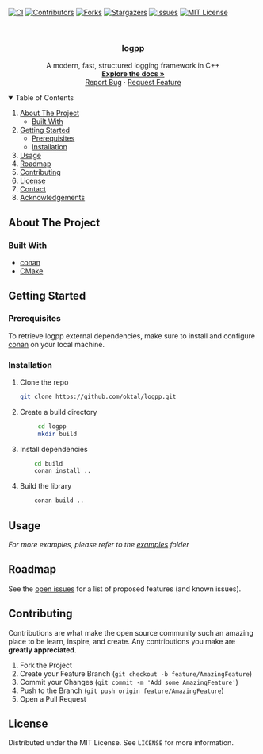[![CI][ci-shield]][ci-url]
[![Contributors][contributors-shield]][contributors-url]
[![Forks][forks-shield]][forks-url]
[![Stargazers][stars-shield]][stars-url]
[![Issues][issues-shield]][issues-url]
[![MIT License][license-shield]][license-url]


<br />
<p align="center">
  <h3 align="center">logpp</h3>

  <p align="center">
    A modern, fast, structured logging framework in C++
    <br />
    <a href="https://github.com/oktal/logpp"><strong>Explore the docs »</strong></a>
    <br />
    <a href="https://github.com/oktal/logpp/issues">Report Bug</a>
    ·
    <a href="https://github.com/oktal/logpp/issues">Request Feature</a>
  </p>
</p>



<details open="open">
  <summary>Table of Contents</summary>
  <ol>
    <li>
      <a href="#about-the-project">About The Project</a>
      <ul>
        <li><a href="#built-with">Built With</a></li>
      </ul>
    </li>
    <li>
      <a href="#getting-started">Getting Started</a>
      <ul>
        <li><a href="#prerequisites">Prerequisites</a></li>
        <li><a href="#installation">Installation</a></li>
      </ul>
    </li>
    <li><a href="#usage">Usage</a></li>
    <li><a href="#roadmap">Roadmap</a></li>
    <li><a href="#contributing">Contributing</a></li>
    <li><a href="#license">License</a></li>
    <li><a href="#contact">Contact</a></li>
    <li><a href="#acknowledgements">Acknowledgements</a></li>
  </ol>
</details>


## About The Project


### Built With

* [conan](https://conan.io/)
* [CMake](https://cmake.org/)

## Getting Started

### Prerequisites

To retrieve logpp external dependencies, make sure to install and configure [conan](https://conan.io) on your local machine.

### Installation

1. Clone the repo
   ```sh
   git clone https://github.com/oktal/logpp.git
   ```
2. Create a build directory
   ```sh
        cd logpp
        mkdir build
    ```
3. Install dependencies
   ```sh
       cd build
       conan install ..
   ```
4. Build the library
   ```sh
       conan build ..
   ```


<!-- USAGE EXAMPLES -->
## Usage

_For more examples, please refer to the [examples](https://github.com/oktal/logpp/examples) folder_


## Roadmap

See the [open issues](https://github.com/othneildrew/Best-README-Template/issues) for a list of proposed features (and known issues).


## Contributing

Contributions are what make the open source community such an amazing place to be learn, inspire, and create. Any contributions you make are **greatly appreciated**.

1. Fork the Project
2. Create your Feature Branch (`git checkout -b feature/AmazingFeature`)
3. Commit your Changes (`git commit -m 'Add some AmazingFeature'`)
4. Push to the Branch (`git push origin feature/AmazingFeature`)
5. Open a Pull Request

## License

Distributed under the MIT License. See `LICENSE` for more information.

[contributors-shield]: https://img.shields.io/github/contributors/oktal/logpp.svg?style=for-the-badge
[contributors-url]: https://github.com/oktal/logpp/graphs/contributors
[ci-shield]: https://github.com/oktal/logpp/workflows/CI/badge.svg
[ci-url]: https://github.com/oktal/logpp/actions/workflows/main.yml
[forks-shield]: https://img.shields.io/github/forks/oktal/logpp.svg?style=for-the-badge
[forks-url]: https://github.com/oktal/logpp/network/members
[stars-shield]: https://img.shields.io/github/stars/oktal/logpp.svg?style=for-the-badge
[stars-url]: https://github.com/oktal/logpp/stargazers
[issues-shield]: https://img.shields.io/github/issues/oktal/logpp.svg?style=for-the-badge
[issues-url]: https://github.com/oktal/logpp/issues
[license-shield]: https://img.shields.io/github/license/oktal/logpp.svg?style=for-the-badge
[license-url]: https://github.com/oktal/logpp/blob/master/LICENSE.txt
